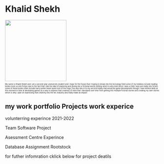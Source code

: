 <!DOCTYPE html>
<html>
<head>
    <title>My work portfollio  title</title>
<body>
<h1>Khalid Shekh</h1>
<img src="https://images.pexels.com/photos/159866/books-book-pages-read-literature-159866.jpeg?cs=srgb&dl=pexels-pixabay-159866.jpg&fm=jpg" width="200">
<p style="font-size:6px;">My name is Khalid Shekh and i am a second year unieversity student and i hope for the future that i hoping to break into the tecnology field some of my hobbies include reading books more so into fiction due to the fact that i like the idea of exploring and diving into a fictional world /setting which is why ever since i was a child i was just really into fiction some of these books often include harry potter beast quest lord of the rings.This also ties in to my second hobby that would be game devolopment though i have limited skills at this moment in time at devlolping games as a way to express that creatvity of mine that i devolped over time from getting into multiple fictonal stories and creating my own stories which is why i plan on expressing that creatvity into the tec industry and really make an impact



    
<h2> my work portfolio Projects work experice</h2>
<p font size="font-size:6px;":> 
<p> volunterring experince 2021-2022
<p>Team Software Project
<p>Asessment Centre Experince
<p>Database Assignment Rootstock

<p> for futher infomration cklick below for project deatils
